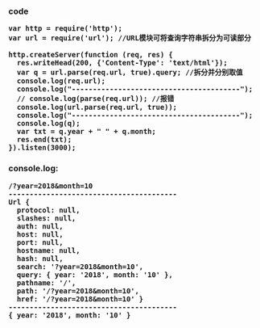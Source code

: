 <h3>code

	var http = require('http');
	var url = require('url'); //URL模块可将查询字符串拆分为可读部分
	
	http.createServer(function (req, res) {
	  res.writeHead(200, {'Content-Type': 'text/html'});
	  var q = url.parse(req.url, true).query; //拆分并分别取值
	  console.log(req.url);
	  console.log("----------------------------------------");
	  // console.log(parse(req.url)); //报错
	  console.log(url.parse(req.url, true));
	  console.log("----------------------------------------");
	  console.log(q);
	  var txt = q.year + " " + q.month;
	  res.end(txt);
	}).listen(3000);

<h3>console.log:

	/?year=2018&month=10
	----------------------------------------
	Url {
	  protocol: null,
	  slashes: null,
	  auth: null,
	  host: null,
	  port: null,
	  hostname: null,
	  hash: null,
	  search: '?year=2018&month=10',
	  query: { year: '2018', month: '10' },
	  pathname: '/',
	  path: '/?year=2018&month=10',
	  href: '/?year=2018&month=10' }
	----------------------------------------
	{ year: '2018', month: '10' }
